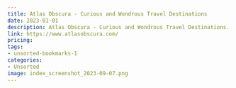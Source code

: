 ```yaml
---
title: Atlas Obscura - Curious and Wondrous Travel Destinations
date: 2023-01-01
description: Atlas Obscura - Curious and Wondrous Travel Destinations.
link: https://www.atlasobscura.com/
pricing: 
tags: 
- unsorted-bookmarks-1 
categories: 
- Unsorted 
image: index_screenshot_2023-09-07.png
---
```

